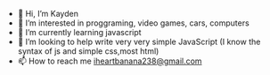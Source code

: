 - 👋 Hi, I’m Kayden
- 👀 I’m interested in proggraming, video games, cars, computers
- 🌱 I’m currently learning javascript
- 💞️ I’m looking to help write very very simple JavaScript (I know the syntax of js and simple css,most html)
- 📫 How to reach me iheartbanana238@gmail.com


